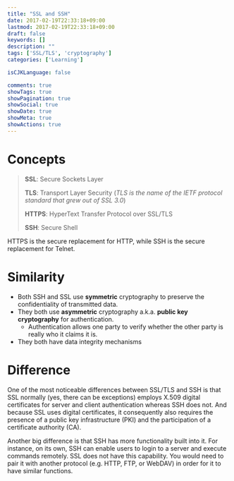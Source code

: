 ```yaml
---
title: "SSL and SSH"
date: 2017-02-19T22:33:18+09:00
lastmod: 2017-02-19T22:33:18+09:00
draft: false
keywords: []
description: ""
tags: ['SSL/TLS', 'cryptography']
categories: ['Learning']

isCJKLanguage: false

comments: true
showTags: true
showPagination: true
showSocial: true
showDate: true
showMeta: true
showActions: true
---
```


<!-- toc -->

# Concepts

>**SSL**: Secure Sockets Layer
>
>**TLS**: Transport Layer Security (*TLS is the name of the IETF protocol standard that grew out of SSL 3.0*)
>
> **HTTPS**: HyperText Transfer Protocol over SSL/TLS
> 
> **SSH**: Secure Shell

HTTPS is the secure replacement for HTTP, while SSH is the secure replacement for Telnet.

# Similarity

* Both SSH and SSL use **symmetric** cryptography to preserve the confidentiality of transmitted data.
* They both use **asymmetric** cryptography a.k.a. **public key cryptography** for authentication.
    * Authentication allows one party to verify whether the other party is really who it claims it is.
* They both have data integrity mechanisms



# Difference

One of the most noticeable differences between SSL/TLS and SSH is that SSL normally (yes, there can be exceptions) employs X.509 digital certificates for server and client authentication whereas SSH does not. And because SSL uses digital certificates, it consequently also requires the presence of a public key infrastructure (PKI) and the participation of a certificate authority (CA).

Another big difference is that SSH has more functionality built into it. For instance, on its own, SSH can enable users to login to a server and execute commands remotely. SSL does not have this capability. You would need to pair it with another protocol (e.g. HTTP, FTP, or WebDAV) in order for it to have similar functions.
